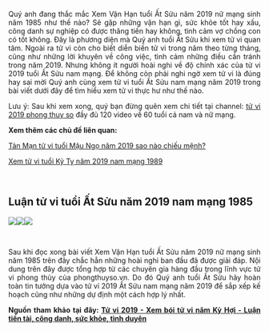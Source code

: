 <p dir="ltr" style="text-align: justify;"><span style="font-size:14px">Quý anh đang thắc mắc Xem Vận Hạn tuổi Ất Sửu năm 2019 nữ mạng sinh năm 1985 như thế nào? Sẽ gặp những vận hạn gì, sức khỏe tốt hay xấu, công danh sự nghiệp có được thăng tiến hay không, tình cảm vợ chồng con có tốt không. Đây là phương diện mà Quý anh tuổi Ất Sửu khi xem tử vi quan tâm. Ngoài ra tử vi còn cho biết diễn biến tử vi trong năm theo từng tháng, cũng như những lời khuyên về công việc, tình cảm những điều cần tránh trong năm 2019. Nhưng không ít người hoài nghi về độ chính xác của tử vi 2019 tuổi Ất Sửu nam mạng. Để không còn phải nghi ngờ xem tử vi là đúng hay sai mời Quý anh cùng xem tử vi tuổi Ất Sửu nam mạng năm 2019 trong bài viết dưới đây để tìm hiểu xem tử vi thực hư như thế nào.</span></p>

<p dir="ltr" style="text-align: justify;"><span style="font-size:14px">Lưu ý: Sau khi xem xong, quý bạn đừng quên xem chi tiết tại channel: <a href="http://bit.ly/2D1ICqP">tử vi 2019 phong thuy so</a> đầy đủ 120 video về 60 tuổi cả nam và nữ mạng.</span></p>

<p dir="ltr" style="text-align: justify;"><strong><span style="font-size:14px">Xem thêm các chủ đề liên quan: </span></strong></p>

<p dir="ltr" style="text-align: justify;"><span style="font-size:14px"><a href="https://macintosh.vn/tan-man-tu-vi-tuoi-mau-ngo-2019-sao-nao-chieu-menh.t114520.html">Tản Mạn tử vi tuổi Mậu Ngọ năm 2019 sao nào chiếu mệnh?</a></span></p>

<p dir="ltr" style="text-align: justify;"><span style="font-size:14px"><a href="https://github.com/tuvinam2019/xem-tu-vi-tuoi-ky-ty-nam-2019-nam-mang">Xem tử vi tuổi Kỷ Tỵ năm 2019 nam mạng 1989</a></span></p>

<p style="text-align: justify;">&nbsp;</p>

<h2 dir="ltr"><strong>Luận tử vi tuổi Ất Sửu năm 2019 nam mạng 1985</strong></h2>

<p dir="ltr" style="text-align: justify;"><span style="font-size:14px"><img src="https://lh4.googleusercontent.com/36VC4wsFZOAfOCpeDIwDYuCuYUkRJKf8Q5KOqgCFyFK3vW5XU4EIRMooCl1-TBF5WVIPk7s_qDlo0ST1_nq86wMneuLxE8YzyLH6_nj0bUQJwSphbXFYB9dFNxIfrAR7XUj-zXU1" /><img src="https://lh3.googleusercontent.com/X5hf7rBI3EVKbojdGnxmcx274_hrXnlqrLEEb5Xs477prDFBMra2gpgV3TuB5DBE1poBfYEzUtdBk9PZGEwLWGo1blI1IQU3BewV3C69tr0ms6Ey8KVRNsdLvPsckdb7zkKPGTjQ" /><img src="https://lh6.googleusercontent.com/hpRoJbjt1Oij_duOYIL2DxMWbyIhHZXGTukf_QAHMjOk8RYutCTV_NVBvYFcexSA5T6-5ZqTBKv0oh8WPOISvAjsPmJ8aMVM8p1ZVzwdBQpDjvmfiA1ldxcCaHF5bPvVULEddmvH" /></span></p>

<p style="text-align: justify;">&nbsp;</p>

<p dir="ltr" style="text-align: justify;"><span style="font-size:14px">Sau khi đọc xong bài viết Xem Vận Hạn tuổi Ất Sửu năm 2019 nữ mạng sinh năm 1985 trên đây chắc hẳn những hoài nghi ban đầu đã được giải đáp. Nội dung trên đây được tổng hợp từ các chuyên gia hàng đầu trong lĩnh vực tử vi phong thủy của phongthuyso.vn. Do đó Quý anh tuổi Ất Sửu hãy hoàn toàn tin tưởng dựa vào tử vi 2019 Ất Sửu nam mạng năm 2019 để sắp xếp kế hoạch cũng như những dự định một cách hợp lý nhất.</span></p>

<p dir="ltr" style="text-align: justify;"><strong><span style="font-size:14px">Nguồn tham khảo tại đây: <a href="https://phongthuyso.vn/xem-boi-tu-vi-nam-2019.html">Tử vi 2019 - Xem bói tử vi năm Kỷ Hợi - Luận tiền tài, công danh, sức khỏe, tình duyên</a></span></strong></p>

<div style="text-align: justify;">&nbsp;</div>
